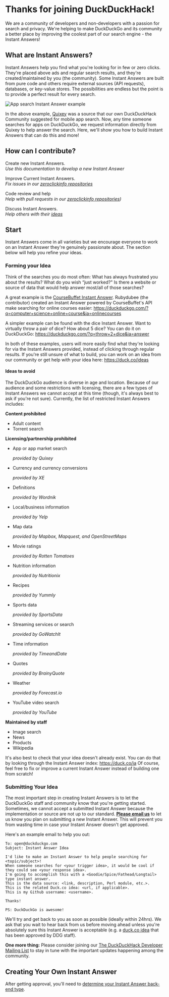 # Thanks for joining DuckDuckHack!

We are a community of developers and non-developers with a passion for search and privacy. We're helping to make DuckDuckGo and its community a better place by improving the coolest part of our search engine - the Instant Answers!

## What are Instant Answers?

Instant Answers help you find what you're looking for in few or zero clicks. They're placed above ads and regular search results, and they're created/maintained by you (the community). Some Instant Answers are built from pure code and others require external sources (API requests), databases, or key-value stores. The possibilities are endless but the point is to provide a perfect result for every search. 

![App search Instant Answer example](https://images.duckduckgo.com/iu/?u=https%3A%2F%2Fraw.githubusercontent.com%2Fduckduckgo%2Fduckduckgo-documentation%2Fmaster%2Fduckduckhack%2Fassets%2Fapp_search_example.png&f=1)

In the above example, [Quixey](http://quixey.com/) was a source that our own DuckDuckHack Community suggested for mobile app search. Now, any time someone searches for apps on DuckDuckGo, we request information directly from Quixey to help answer the search. Here, we'll show you how to build Instant Answers that can do this and more! 

## How can I contribute? 

Create new Instant Answers.  
*Use this documentation to develop a new Instant Answer*  

Improve Current Instant Answers.  
*Fix issues in our [zeroclickinfo repositories](https://github.com/duckduckgo)*  

Code review and help  
*Help with pull requests in our [zeroclickinfo repositories](https://github.com/duckduckgo))*  

Discuss Instant Answers.  
*Help others with their [ideas](https://duck.co/ideas)*  


## Start

Instant Answers come in all varieties but we encourage everyone to work on an Instant Answer they're genuinely passionate about. The section below will help you refine your ideas. 

### Forming your Idea

Think of the searches you do most often:
	What has always frustrated you about the results? 
	What do you wish “just worked?"
	Is there a website or source of data that would help answer most/all of those searches? 

A great example is the [CourseBuffet Instant Answer](https://duck.co/ia/view/coursebuffet). Rubydubee (the contributor) created an Instant Answer powered by CourseBuffet's API make searching for online courses easier: https://duckduckgo.com/?q=computer+science+online+course&ia=onlinecourses 

A simpler example can be found with the dice Instant Answer. Want to virtually throw a pair of dice? How about 5 dice? You can do it on DuckDuckGo: https://duckduckgo.com/?q=throw+2+dice&ia=answer 

In both of these examples, users will more easily find what they're looking for via the Instant Answers provided, instead of clicking through regular results. If you're still unsure of what to build, you can work on an idea from our community or get help with your idea here: https://duck.co/ideas 

#### Ideas to avoid

The DuckDuckGo audience is diverse in age and location. Because of our audience and some restrictions with licensing, there are a few types of Instant Answers we cannot accept at this time (though, it's always best to ask if you're not sure). Currently, the list of restricted Instant Answers includes: 


**Content prohibited**
- Adult content
- Torrent search

**Licensing/partnership prohibited**
- App or app market search

    *provided by Quixey*

- Currency and currency conversions

    *provided by XE*

- Definitions

    *provided by Wordnik*

- Local/business information

    *provided by Yelp*

- Map data

    *provided by Mapbox, Mapquest, and OpenStreetMaps*

- Movie ratings

    *provided by Rotten Tomatoes*

- Nutrition information

    *provided by Nutritionix*

- Recipes

    *provided by Yummly*

- Sports data

    *provided by SportsData*

- Streaming services or search

    *provided by GoWatchIt*

- Time information

    *provided by TimeandDate*

- Quotes

    *provided by BrainyQuote*

- Weather

    *provided by Forecast.io*

- YouTube video search

    *provided by YouTube*


**Maintained by staff**
- Image search
- News
- Products
- Wikipedia

It's also best to check that your idea doesn't already exist. You can do that by looking through the Instant Answer index: https://duck.co/ia  Of course, feel free to fix or improve a current Instant Answer instead of building one from scratch! 


### Submitting Your Idea

The most important step in creating Instant Answers is to let the DuckDuckGo staff and community know that you're getting started. Sometimes, we cannot accept a submitted Instant Answer because the implementation or source are not up to our standard. 
**[Please email us](mailto:open@duckduckgo.com)** to let us know you plan on submitting a new Instant Answer. This will prevent you from wasting time in case your Instant Answer doesn't get approved.


Here's an example email to help you out:

```text
To: open@duckduckgo.com
Subject: Instant Answer Idea

I'd like to make an Instant Answer to help people searching for <topic/subject>!
When someone searches for <your trigger idea>, it would be cool if they could see <your response idea>.
I'm going to accomplish this with a <Goodie/Spice/Fathead/Longtail> type instant answer.
This is the data source: <link, description, Perl module, etc.>.
This is the related Duck.co idea: <url, if applicable>.
This is my Github username: <username>.

Thanks!

PS: DuckDuckGo is awesome!
```

We'll try and get back to you as soon as possible (ideally within 24hrs). We ask that you wait to hear back from us before moving ahead unless you're absolutely sure this Instant Answer is acceptable (e.g. a [duck.co idea](https://duck.co/ideas) that has been approved by DDG staff). 

**One more thing:** Please consider joining our [The DuckDuckHack Developer Mailing List](https://www.listbox.com/subscribe/?list_id=197814) to stay in tune with the important updates happening among the community. 


## Creating Your Own Instant Answer

After getting approval, you'll need to [determine your Instant Answer back-end type](https://github.com/duckduckgo/duckduckgo-documentation/blob/master/duckduckhack/getting-started/determine_your_instant_answer_type.md).
